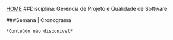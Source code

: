 [HOME](https://github.com/Webschool-io/Ensino-Superior-de-Informatica-GRATUITO) 
##Disciplina: Gerência de Projeto e Qualidade de Software

###Semana | Cronograma
```
*Conteúdo não disponível*